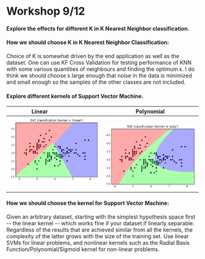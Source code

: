 # Workshop 9/12

#### Explore the effects for different K in K Nearest Neighbor classification.


#### How we should choose K in K Nearest Neighbor Classification:

Choice of K is somewhat driven by the end application as well as the dataset. One can use KF Cross Validation for testing performance of KNN with some various quantities of neighbours and finding the optimum `k`. I do think we should choose `k` large enough that noise in the data is minimized and small enough so the samples of the other classes are not included. 

#### Explore different kernels of Support Vector Machine.

Linear                     |  Polynomial
:-------------------------:|:-------------------------:
![](svc_linear.png)        |  ![](svc_poly.png)

#### How we should choose the kernel for Support Vector Machine:

Given an arbitrary dataset, starting with the simplest hypothesis space first -- the linear kernel -- which works fine if your dataset if linearly separable. Regardless of the results that are achieved similar from all the kernels, the complexity of the latter grows with the size of the training set. Use linear SVMs for linear problems, and nonlinear kernels such as the Radial Basis Function/Polynomial/Sigmoid kernel for non-linear problems. 

